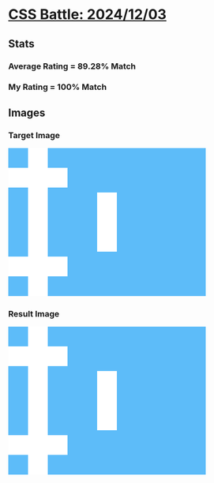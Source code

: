 # [CSS Battle: 2024/12/03](https://cssbattle.dev/play/33ihG7mPsk6dWaDq41mz)

## Stats

### Average Rating = 89.28% Match

### My Rating = 100% Match

## Images

### Target Image

![](./images/target.png)

### Result Image

![](./images/result.png)
